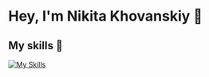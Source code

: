# Hey, I'm Nikita Khovanskiy 👋

## My skills 💪
[![My Skills](https://skillicons.dev/icons?i=c,cpp,linux)](https://skillicons.dev)
